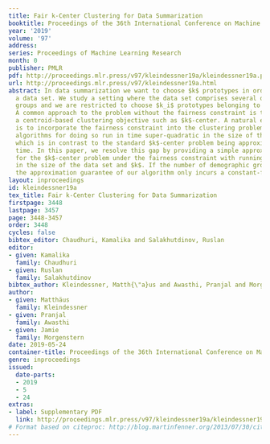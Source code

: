 ```yaml
---
title: Fair k-Center Clustering for Data Summarization
booktitle: Proceedings of the 36th International Conference on Machine Learning
year: '2019'
volume: '97'
address: 
series: Proceedings of Machine Learning Research
month: 0
publisher: PMLR
pdf: http://proceedings.mlr.press/v97/kleindessner19a/kleindessner19a.pdf
url: http://proceedings.mlr.press/v97/kleindessner19a.html
abstract: In data summarization we want to choose $k$ prototypes in order to summarize
  a data set. We study a setting where the data set comprises several demographic
  groups and we are restricted to choose $k_i$ prototypes belonging to group $i$.
  A common approach to the problem without the fairness constraint is to optimize
  a centroid-based clustering objective such as $k$-center. A natural extension then
  is to incorporate the fairness constraint into the clustering problem. Existing
  algorithms for doing so run in time super-quadratic in the size of the data set,
  which is in contrast to the standard $k$-center problem being approximable in linear
  time. In this paper, we resolve this gap by providing a simple approximation algorithm
  for the $k$-center problem under the fairness constraint with running time linear
  in the size of the data set and $k$. If the number of demographic groups is small,
  the approximation guarantee of our algorithm only incurs a constant-factor overhead.
layout: inproceedings
id: kleindessner19a
tex_title: Fair k-Center Clustering for Data Summarization
firstpage: 3448
lastpage: 3457
page: 3448-3457
order: 3448
cycles: false
bibtex_editor: Chaudhuri, Kamalika and Salakhutdinov, Ruslan
editor:
- given: Kamalika
  family: Chaudhuri
- given: Ruslan
  family: Salakhutdinov
bibtex_author: Kleindessner, Matth{\"a}us and Awasthi, Pranjal and Morgenstern, Jamie
author:
- given: Matthäus
  family: Kleindessner
- given: Pranjal
  family: Awasthi
- given: Jamie
  family: Morgenstern
date: 2019-05-24
container-title: Proceedings of the 36th International Conference on Machine Learning
genre: inproceedings
issued:
  date-parts:
  - 2019
  - 5
  - 24
extras:
- label: Supplementary PDF
  link: http://proceedings.mlr.press/v97/kleindessner19a/kleindessner19a-supp.pdf
# Format based on citeproc: http://blog.martinfenner.org/2013/07/30/citeproc-yaml-for-bibliographies/
---
```

